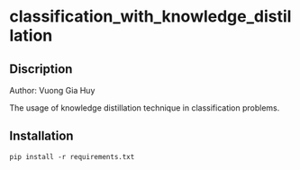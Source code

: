 # classification_with_knowledge_distillation

## Discription
Author: Vuong Gia Huy

The usage of knowledge distillation technique in classification problems. 

## Installation
```
pip install -r requirements.txt
```
